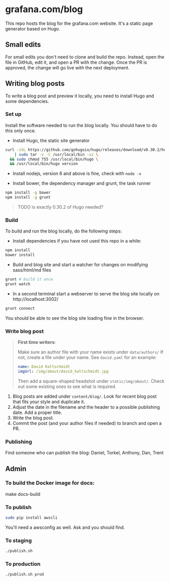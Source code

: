 # grafana.com/blog

This repo hosts the blog for the grafana.com website.
It's a static page generator based on Hugo.

## Small edits

For small edits you don't need to clone and build the repo.
Instead, open the file in GitHub, edit it, and open a PR with the change.
Once the PR is approved, the change will go live with the next deployment.

## Writing blog posts

To write a blog post and preview it locally, you need to install Hugo and some dependencies.

### Set up

Install the software needed to run the blog locally.
You should have to do this only once.

- Install Hugo, the static site generator

```bash
curl -sSL https://github.com/gohugoio/hugo/releases/download/v0.30.2/hugo_0.30.2_Linux-64bit.tar.gz \
	| sudo tar -v -C /usr/local/bin -xz \
  && sudo chmod 755 /usr/local/bin/hugo \
  && /usr/local/bin/hugo version
```

- Install nodejs, version 6 and above is fine, check with `node -v`

- Install bower, the dependency manager and grunt, the task runner

```bash
npm install -g bower
npm install -g grunt
```

> TODO is exactly 0.30.2 of Hugo needed?

### Build

To build and run the blog locally, do the following steps:

- Install dependencies if you have not used this repo in a while:

```bash
npm install
bower install
```

- Build and blog site and start a watcher for changes on modifying sass/html/md files

```bash
grunt # build it once
grunt watch
```

- In a second terminal start a webserver to serve the blog site locally on http://localhost:3002/

```bash
grunt connect
```

You should be able to see the blog site loading fine in the browser.

### Write blog post

> **First time writers**:
>
> Make sure an author file with your name exists under `data/authors/`
> If not, create a file under your name. See `david.yaml` for an example:
>
> ```yaml
> name: David Kaltschmidt
> imgUrl: /img/about/david_kaltschmidt.jpg
> ```
>
> Then add a square-shaped headshot under `static/img/about/`. Check out some existing ones to see what is required.

1. Blog posts are added under `content/blog/`. Look for recent blog post that fits your style and duplicate it.
2. Adjust the date in the filename and the header to a possible publishing date. Add a proper title.
3. Write the blog post.
4. Commit the post (and your author files if needed) to branch and open a PR.

### Publishing

Find someone who can publish the blog:
Daniel, Torkel, Anthony, Dan, Trent

## Admin

### To build the Docker image for docs:

make docs-build

### To publish

```bash
sudo pip install awscli
```

You'll need a awsconfig as well. Ask and you should find.

### To staging

```bash
./publish.sh
```

### To production

```bash
./publish.sh prod
```
